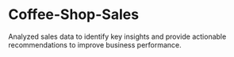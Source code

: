 # Coffee-Shop-Sales
Analyzed sales data to identify key insights and provide actionable recommendations to improve business performance.
